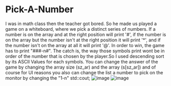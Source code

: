 # Pick-A-Number
I was in math class then the teacher got bored. So he made us played a game on a whiteboard, where we pick a distinct series of numbers. If a number is on the array and at the right position will print '#', if the number is on the array but the number isn't at the right position it will print '*', and if the number isn't on the array at all it will print '@'. In order to win, the game has to print "###-n#". The catch is, the way those symbols print wont be in order of the number that is chosen by the player.So I used descending sort by its ASCII Values for each symbols. You can change the answer of the game by changing the array size (sz_ar) and the array (s[sz_ar]) and of course for UI reasons you also can change the list a number to pick on the monitor by changing the "1-n" std::cout; 
![image](https://user-images.githubusercontent.com/105376097/216671325-1cc528db-c783-49d0-a71d-646927530175.png)
![image](https://user-images.githubusercontent.com/105376097/216671475-c48c073e-f2af-4260-a996-bafa8f483750.png)
